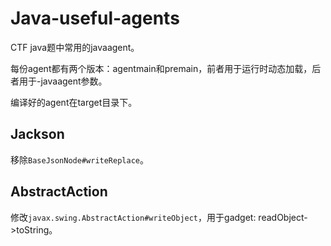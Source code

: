 # Java-useful-agents



CTF java题中常用的javaagent。

每份agent都有两个版本：agentmain和premain，前者用于运行时动态加载，后者用于-javaagent参数。

编译好的agent在target目录下。



## Jackson

移除`BaseJsonNode#writeReplace`。

## AbstractAction

修改`javax.swing.AbstractAction#writeObject`，用于gadget: readObject->toString。









